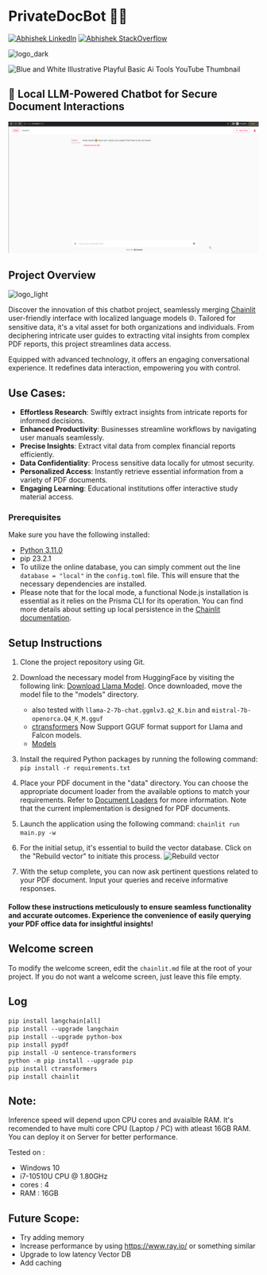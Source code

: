 
# PrivateDocBot 🚀🤖

[![Abhishek LinkedIn](https://img.shields.io/badge/Abhishek-LinkedIn-blue.svg?style=for-the-badge)](https://www.linkedin.com/in/abhi5h3k/) [![Abhishek StackOverflow](https://img.shields.io/badge/Abhishek-StackOverflow-orange.svg?style=for-the-badge)](https://stackoverflow.com/users/6870223/abhi?tab=profile)

![logo_dark](https://github.com/Abhi5h3k/PrivateDocBot/assets/37928721/52c9fa2c-cd5f-4afc-bdba-d80793fdaf40) 

![Blue and White Illustrative Playful Basic Ai Tools YouTube Thumbnail](https://github.com/Abhi5h3k/PrivateDocBot/assets/37928721/34266360-f839-4e0c-b43f-f74a84c7be53)

## 🔐 Local LLM-Powered Chatbot for Secure Document Interactions


![gif](chatBot.gif)

## Project Overview

![logo_light](https://github.com/Abhi5h3k/PrivateDocBot/assets/37928721/1a60e5f2-c673-40d2-bdf5-e1e38f55af11)

Discover the innovation of this chatbot project, seamlessly merging [Chainlit](https://docs.chainlit.io/overview) user-friendly interface with localized language models 🌐. Tailored for sensitive data, it's a vital asset for both organizations and individuals. From deciphering intricate user guides to extracting vital insights from complex PDF reports, this project streamlines data access.

Equipped with advanced technology, it offers an engaging conversational experience. It redefines data interaction, empowering you with control.

## Use Cases:

- **Effortless Research**: Swiftly extract insights from intricate reports for informed decisions.
- **Enhanced Productivity**: Businesses streamline workflows by navigating user manuals seamlessly.
- **Precise Insights**: Extract vital data from complex financial reports efficiently.
- **Data Confidentiality**: Process sensitive data locally for utmost security.
- **Personalized Access**: Instantly retrieve essential information from a variety of PDF documents.
- **Engaging Learning**: Educational institutions offer interactive study material access.

### Prerequisites

Make sure you have the following installed:

- [Python 3.11.0](https://www.python.org/downloads/)
- pip 23.2.1
- To utilize the online database, you can simply comment out the line `database = "local"` in the `config.toml` file. This will ensure that the necessary dependencies are installed.
- Please note that for the local mode, a functional Node.js installation is essential as it relies on the Prisma CLI for its operation. You can find more details about setting up local persistence in the [Chainlit documentation](https://docs.chainlit.io/cloud/persistence/local).


## Setup Instructions
1. Clone the project repository using Git.
2. Download the necessary model from HuggingFace by visiting the following link: [Download Llama Model](https://huggingface.co/TheBloke/Llama-2-7B-Chat-GGML/blob/main/llama-2-7b-chat.ggmlv3.q8_0.bin). Once downloaded, move the model file to the "models" directory.
    - also tested with ```llama-2-7b-chat.ggmlv3.q2_K.bin```  and ```mistral-7b-openorca.Q4_K_M.gguf``` 
    - [ctransformers](https://github.com/marella/ctransformers/releases/tag/v0.2.24) Now Support GGUF format support for Llama and Falcon models.
    - [Models](models/models.md)
3.  Install the required Python packages by running the following command:
```pip install -r requirements.txt ```
4. Place your PDF document in the "data" directory. You can choose the appropriate document loader from the available options to match your requirements. Refer to [Document Loaders](https://python.langchain.com/docs/integrations/document_loaders/) for more information. Note that the current implementation is designed for PDF documents. 
 
5. Launch the application using the following command:
```chainlit run main.py -w```
6. For the initial setup, it's essential to build the vector database. Click on the "Rebuild vector" to initiate this process. 
![Rebuild vector](rebuild_vector_db.png) 
7. With the setup complete, you can now ask pertinent questions related to your PDF document. Input your queries and receive informative responses.

#### Follow these instructions meticulously to ensure seamless functionality and accurate outcomes. Experience the convenience of easily querying your PDF office data for insightful insights!


## Welcome screen

To modify the welcome screen, edit the `chainlit.md` file at the root of your project. If you do not want a welcome screen, just leave this file empty.


## Log
```
pip install langchain[all]
pip install --upgrade langchain
pip install --upgrade python-box
pip install pypdf
pip install -U sentence-transformers
python -m pip install --upgrade pip
pip install ctransformers
pip install chainlit
```

## Note:
Inference speed will depend upon CPU cores and avaialble RAM. It's recomended to have multi core CPU (Laptop / PC) with atleast 16GB RAM. You can deploy it on Server for better performance.

Tested on : 
+ Windows 10
+ i7-10510U CPU @ 1.80GHz 
+ cores : 4
+ RAM : 16GB

## Future Scope:
+ Try adding memory
+ Increase performance by using https://www.ray.io/ or something similar
+ Upgrade to low latency Vector DB
+ Add caching
